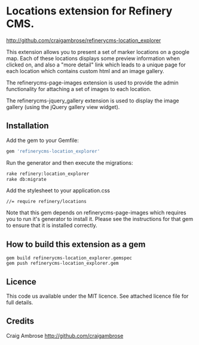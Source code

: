 # Locations extension for Refinery CMS.

http://github.com/craigambrose/refinerycms-location_explorer

This extension allows you to present a set of marker locations on a google map. Each of these locations displays
some preview information when clicked on, and also a "more detail" link which leads to a unique page for each
location which contains custom html and an image gallery.

The refinerycms-page-images extension is used to provide the admin functionality for attaching a set of images
to each location.

The refinerycms-jquery_gallery extension is used to display the image gallery (using the jQuery gallery view
widget).

## Installation

Add the gem to your Gemfile:

```ruby
gem 'refinerycms-location_explorer'
```

Run the generator and then execute the migrations:

```bash
rake refinery:location_explorer
rake db:migrate
```

Add the stylesheet to your application.css

```
//= require refinery/locations
```

Note that this gem depends on refinerycms-page-images which requires you to run it's generator to install it.
Please see the instructions for that gem to ensure that it is installed correctly.

## How to build this extension as a gem

    gem build refinerycms-location_explorer.gemspec
    gem push refinerycms-location_explorer.gem

## Licence

This code us available under the MIT licence. See attached licence file for full details.
    
## Credits

Craig Ambrose
http://github.com/craigambrose
